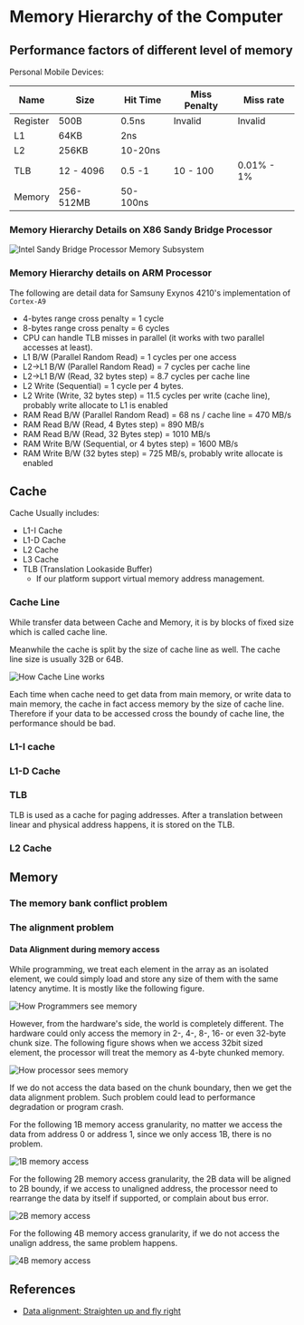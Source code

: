 # Memory Hierarchy of the Computer

## Performance factors of different level of memory

Personal Mobile Devices:

Name | Size | Hit Time | Miss Penalty | Miss rate
----- | ---- | --- | ----------- | --------
Register| 500B | 0.5ns | Invalid | Invalid |
L1 | 64KB | 2ns | |
L2 | 256KB | 10-20ns  | |
TLB | 12 - 4096 | 0.5 -1 | 10 - 100 | 0.01% - 1%
Memory | 256-512MB | 50-100ns | |


### Memory Hierarchy Details on X86 Sandy Bridge Processor

![Intel Sandy Bridge Processor Memory Subsystem](https://raw.githubusercontent.com/erlv/libPerformanceMatters/master/docs/images/sandybridge_memory_subsystem.png)


### Memory Hierarchy details on ARM Processor

The following are detail data for Samsuny Exynos 4210's implementation of `Cortex-A9`
- 4-bytes range cross penalty = 1 cycle
- 8-bytes range cross penalty = 6 cycles
- CPU can handle TLB misses in parallel (it works with two parallel accesses at least).
- L1 B/W (Parallel Random Read) = 1 cycles per one access
- L2->L1 B/W (Parallel Random Read) = 7 cycles per cache line
- L2->L1 B/W (Read, 32 bytes step) = 8.7 cycles per cache line
- L2 Write (Sequential) = 1 cycle per 4 bytes.
- L2 Write (Write, 32 bytes step) = 11.5 cycles per write (cache line), probably write allocate to L1 is enabled
- RAM Read B/W (Parallel Random Read) = 68 ns / cache line = 470 MB/s
- RAM Read B/W (Read, 4 Bytes step) = 890 MB/s
- RAM Read B/W (Read, 32 Bytes step) = 1010 MB/s
- RAM Write B/W (Sequential, or 4 bytes step) = 1600 MB/s
- RAM Write B/W (32 bytes step) = 725 MB/s, probably write allocate is enabled

## Cache
Cache Usually includes:
- L1-I Cache
- L1-D Cache
- L2 Cache
- L3 Cache
- TLB (Translation Lookaside Buffer)
  - If our platform support virtual memory address management.

### Cache Line
While transfer data between Cache and Memory, it is by blocks of fixed size which is called cache line.

Meanwhile the cache is split by the size of cache line as well.
The cache line size is usually 32B or 64B.

![How Cache Line works](https://raw.githubusercontent.com/erlv/libPerformanceMatters/master/docs/images/CacheLines.png)


Each time when cache need to get data from main memory, or write data to main memory, the cache in
fact access memory by the size of cache line. Therefore if your data to be accessed cross the boundy of cache line, the performance should be bad.

### L1-I cache


### L1-D Cache


### TLB
TLB is used as a cache for paging addresses. After a translation between linear
and physical address happens, it is stored on the TLB.



### L2 Cache




## Memory


### The memory bank conflict problem


### The alignment problem

#### Data Alignment during memory access


While programming, we treat each element in the array as an isolated element,
we could simply load and store any size of them with the same latency anytime.
It is mostly like the following figure.

![How Programmers see memory](https://raw.githubusercontent.com/erlv/libPerformanceMatters/master/docs/images/da_programmer.jpg)

However, from the hardware's side, the world is completely different. The hardware
could only access the memory in 2-, 4-, 8-, 16- or even 32-byte chunk size. The following
figure shows when we access 32bit sized element, the processor will treat the memory
as 4-byte chunked memory.

![How processor sees memory](https://raw.githubusercontent.com/erlv/libPerformanceMatters/master/docs/images/da_processor.jpg)

If we do not access the data based on the chunk boundary, then we get the data alignment
problem. Such problem could lead to performance degradation or program crash.

For the following 1B memory access granularity, no matter we access the data from
address 0 or address 1, since we only access 1B, there is no problem.

![1B memory access](https://raw.githubusercontent.com/erlv/libPerformanceMatters/master/docs/images/da_singleByteAccess.jpg)


For the following 2B memory access granularity, the 2B data will be aligned to 2B boundy, if we
 access to unaligned address, the processor need to rearrange the data by itself if supported, or complain about bus error.

![2B memory access](https://raw.githubusercontent.com/erlv/libPerformanceMatters/master/docs/images/da_doubleByteAccess.jpg)


For the following 4B memory access granularity, if we do not access the unalign address, the same problem happens.

![4B memory access](https://raw.githubusercontent.com/erlv/libPerformanceMatters/master/docs/images/da_quadByteAccess.jpg)

## References
- [Data alignment: Straighten up and fly right](http://www.ibm.com/developerworks/library/pa-dalign/)
